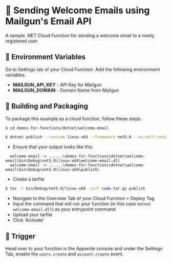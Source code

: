 # 📧 Sending Welcome Emails using Mailgun's Email API
A sample .NET Cloud Function for sending a welcome email to a newly registered user.

## 📝 Environment Variables
Go to Settings tab of your Cloud Function. Add the following environment variables.

* **MAILGUN_API_KEY** - API Key for Mailgun 
* **MAILGUN_DOMAIN** - Domain Name from Mailgun

## 🚀 Building and Packaging

To package this example as a cloud function, follow these steps.

```bash
$ cd demos-for-functions/dotnet/welcome-email

$ dotnet publish --runtime linux-x64 --framework net5.0 --no-self-contained
```

* Ensure that your output looks like this 
```
  welcome-email -> ......\demos-for-functions\dotnet\welcome-email\bin\Debug\net5.0\linux-x64\welcome-email.dll
  welcome-email -> ......\demos-for-functions\dotnet\welcome-email\bin\Debug\net5.0\linux-x64\publish\
```

* Create a tarfile

```bash
$ tar -C bin/Debug/net5.0/linux-x64 -zcvf code.tar.gz publish
```

* Navigate to the Overview Tab of your Cloud Function > Deploy Tag
* Input the command that will run your function (in this case `dotnet welcome-email.dll`) as your entrypoint command
* Upload your tarfile 
* Click 'Activate'

## 🎯 Trigger

Head over to your function in the Appwrite console and under the Settings Tab, enable the `users.create` and `account.create` event.

